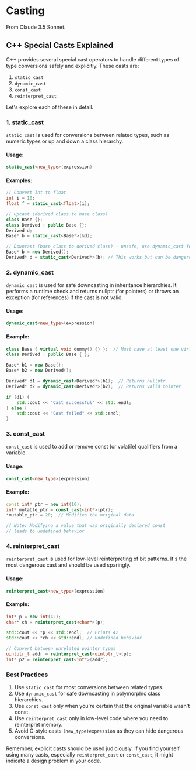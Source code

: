 # Casting

From Claude 3.5 Sonnet.

## C++ Special Casts Explained

C++ provides several special cast operators to handle different types of type conversions safely and explicitly. These casts are:

1. `static_cast`
2. `dynamic_cast`
3. `const_cast`
4. `reinterpret_cast`

Let's explore each of these in detail.

### 1. static\_cast

`static_cast` is used for conversions between related types, such as numeric types or up and down a class hierarchy.

#### Usage:

```cpp
static_cast<new_type>(expression)
```

#### Examples:

```cpp
// Convert int to float
int i = 10;
float f = static_cast<float>(i);

// Upcast (derived class to base class)
class Base {};
class Derived : public Base {};
Derived d;
Base* b = static_cast<Base*>(&d);

// Downcast (base class to derived class) - unsafe, use dynamic_cast for this
Base* b = new Derived();
Derived* d = static_cast<Derived*>(b); // This works but can be dangerous
```

### 2. dynamic\_cast

`dynamic_cast` is used for safe downcasting in inheritance hierarchies. It performs a runtime check and returns nullptr (for pointers) or throws an exception (for references) if the cast is not valid.

#### Usage:

```cpp
dynamic_cast<new_type>(expression)
```

#### Example:

```cpp
class Base { virtual void dummy() {} };  // Must have at least one virtual function
class Derived : public Base { };

Base* b1 = new Base();
Base* b2 = new Derived();

Derived* d1 = dynamic_cast<Derived*>(b1);  // Returns nullptr
Derived* d2 = dynamic_cast<Derived*>(b2);  // Returns valid pointer

if (d1) {
    std::cout << "Cast successful" << std::endl;
} else {
    std::cout << "Cast failed" << std::endl;
}
```

### 3. const\_cast

`const_cast` is used to add or remove const (or volatile) qualifiers from a variable.

#### Usage:

```cpp
const_cast<new_type>(expression)
```

#### Example:

```cpp
const int* ptr = new int(10);
int* mutable_ptr = const_cast<int*>(ptr);
*mutable_ptr = 20;  // Modifies the original data

// Note: Modifying a value that was originally declared const 
// leads to undefined behavior
```

### 4. reinterpret\_cast

`reinterpret_cast` is used for low-level reinterpreting of bit patterns. It's the most dangerous cast and should be used sparingly.

#### Usage:

```cpp
reinterpret_cast<new_type>(expression)
```

#### Example:

```cpp
int* p = new int(42);
char* ch = reinterpret_cast<char*>(p);

std::cout << *p << std::endl;  // Prints 42
std::cout << *ch << std::endl; // Undefined behavior

// Convert between unrelated pointer types
uintptr_t addr = reinterpret_cast<uintptr_t>(p);
int* p2 = reinterpret_cast<int*>(addr);
```

### Best Practices

1. Use `static_cast` for most conversions between related types.
2. Use `dynamic_cast` for safe downcasting in polymorphic class hierarchies.
3. Use `const_cast` only when you're certain that the original variable wasn't const.
4. Use `reinterpret_cast` only in low-level code where you need to reinterpret memory.
5. Avoid C-style casts `(new_type)expression` as they can hide dangerous conversions.

Remember, explicit casts should be used judiciously. If you find yourself using many casts, especially `reinterpret_cast` or `const_cast`, it might indicate a design problem in your code.
